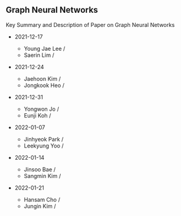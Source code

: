 ## Graph Neural Networks
Key Summary and Description of Paper on Graph Neural Networks

* 2021-12-17
  * Young Jae Lee /
  * Saerin Lim / 

* 2021-12-24
  * Jaehoon Kim /
  * Jongkook Heo /

* 2021-12-31
  * Yongwon Jo /
  * Eunji Koh /

* 2022-01-07
  * Jinhyeok Park /
  * Leekyung Yoo /

* 2022-01-14
  * Jinsoo Bae /
  * Sangmin Kim /

* 2022-01-21
  * Hansam Cho / 
  * Jungin Kim / 
